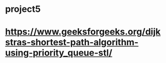 # project5
# https://www.geeksforgeeks.org/dijkstras-shortest-path-algorithm-using-priority_queue-stl/ 
